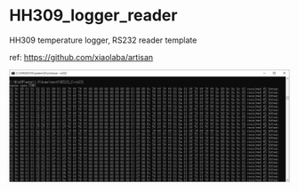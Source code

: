 # HH309_logger_reader
HH309 temperature logger, RS232 reader template

ref: https://github.com/xiaolaba/artisan

![logger_read.JPG](logger_read.JPG)
